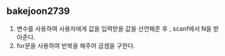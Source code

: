 bakejoon2739
---------
1. 변수를 사용하여 사용자에게 값을 입력받을 값을 선언해준 후 , scanf에서 N을 받아준다. 
2. for문을 사용하여 반복을 해주어 곱셈을 구한다. 
